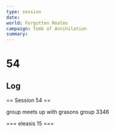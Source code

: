 ```yaml
---
type: session
date:
world: Forgotten Realms
campaign: Tomb of Annihilation
summary:
---
```


# 54

## Log
== Session 54 ==

group meets up with grasons group 
  3346

=== eleasis 15 ===
